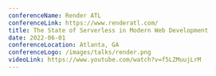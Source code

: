 ```yaml
---
conferenceName: Render ATL
conferenceLink: https://www.renderatl.com/
title: The State of Serverless in Modern Web Development
date: 2022-06-01
conferenceLocation: Atlanta, GA
conferenceLogo: /images/talks/render.png
videoLink: https://www.youtube.com/watch?v=f5LZMuujLrM
---
```

